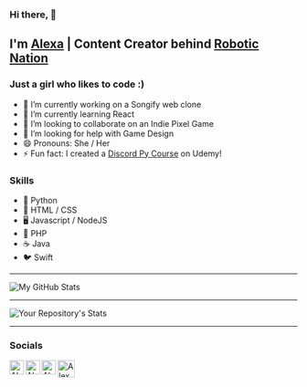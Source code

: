 ### Hi there, 👋
## I'm [Alexa][portfolio] | Content Creator behind [Robotic Nation][youtube]

<!--
**afazio1/afazio1** is a ✨ _special_ ✨ repository because its `README.md` (this file) appears on your GitHub profile.-->

### Just a girl who likes to code :)

- 🔭 I’m currently working on a Songify web clone
- 🌱 I’m currently learning React
- 👯 I’m looking to collaborate on an Indie Pixel Game
- 🤔 I’m looking for help with Game Design
- 😄 Pronouns: She / Her
- ⚡ Fun fact: I created a [Discord Py Course][course] on Udemy! 

### Skills

- 🐍 Python
- 🔆 HTML / CSS
- 🖥️ Javascript / NodeJS
- 🐘 PHP
- ☕ Java
- 🐦 Swift

---

![My GitHub Stats](https://github-readme-stats.vercel.app/api?username=afazio1&show_icons=true)

---

![Your Repository's Stats](https://github-readme-stats.vercel.app/api/top-langs/?username=afazio1)

---
### Socials

[<img align="left" alt="Alexa | YouTube" width="25px" src="https://assets.stickpng.com/images/580b57fcd9996e24bc43c545.png"/>][youtube]
[<img align="left" alt="Alexa | Discord" width="25px" src="https://cdn0.iconfinder.com/data/icons/free-social-media-set/24/discord-512.png"/>][discord]
[<img align="left" alt="Alexa | Instagram" width="25px" src="https://i.pinimg.com/originals/43/85/a5/4385a5479214954fa9fab6f1a778623f.png"/>][instagram]
[<img align="left" alt="Alexa | Twitch" width="30px" src="https://res.cloudinary.com/startup-grind/image/upload/c_fill,dpr_2.0,f_auto,g_center,h_250,q_auto:good,w_250/v1/gcs/platform-data-twitch/contentbuilder/avatar_default.png"/>][twitch]


[youtube]: https://www.youtube.com/c/RoboticNation
[discord]: https://discord.gg/qpAxYaF
[instagram]: https://www.instagram.com/robotic.nation/
[course]: https://www.udemy.com/course/discordbotpy/?referralCode=4867E51677EDC7BE8B9C
[twitch]: https://www.twitch.tv/ratgirlboss
[portfolio]: https://www.alexafazio.dev
